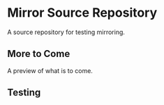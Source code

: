 # Mirror Source Repository

A source repository for testing mirroring.

## More to Come

A preview of what is to come.

## Testing

